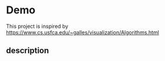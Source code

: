 # Demo 
This project is inspired by https://www.cs.usfca.edu/~galles/visualization/Algorithms.html


## description

